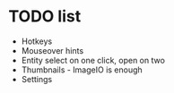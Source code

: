 # TODO list

* Hotkeys
* Mouseover hints
* Entity select on one click, open on two
* Thumbnails - ImageIO is enough
* Settings
